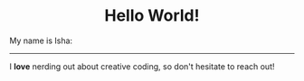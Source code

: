 <h1 align="center">Hello World!</h1>

<p>My name is Isha:</p>



<hr>

<p>I <strong>love</strong> nerding out about creative coding, so don't hesitate to reach out!</p>
